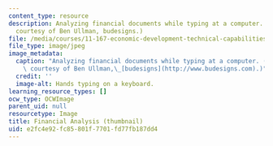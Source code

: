 ```yaml
---
content_type: resource
description: Analyzing financial documents while typing at a computer. (Photograph
  courtesy of Ben Ullman, budesigns.)
file: /media/courses/11-167-economic-development-technical-capabilities-spring-2004/e2fc4e92fc85801f7701fd77fb187dd4_11-167s04-th.jpg
file_type: image/jpeg
image_metadata:
  caption: "Analyzing financial documents while typing at a computer. (Photograph\
    \ courtesy of Ben Ullman,\_[budesigns](http://www.budesigns.com).)"
  credit: ''
  image-alt: Hands typing on a keyboard.
learning_resource_types: []
ocw_type: OCWImage
parent_uid: null
resourcetype: Image
title: Financial Analysis (thumbnail)
uid: e2fc4e92-fc85-801f-7701-fd77fb187dd4
---
```

